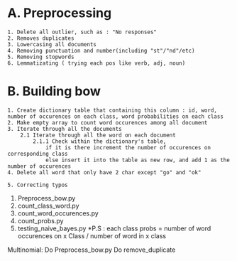 # A. Preprocessing
    1. Delete all outlier, such as : "No responses"
    2. Removes duplicates
    3. Lowercasing all documents
    4. Removing punctuation and number(including "st"/"nd"/etc)
    5. Removing stopwords
    6. Lemmatizating ( trying each pos like verb, adj, noun)
# B. Building bow
    1. Create dictionary table that containing this column : id, word, number of occurences on each class, word probabilities on each class 
    2. Make empty array to count word occurences among all document
    3. Iterate through all the documents
        2.1 Iterate through all the word on each document
            2.1.1 Check within the dictionary's table, 
                if it is there increment the number of occurences on corresponding class
                else insert it into the table as new row, and add 1 as the number of occurences
    4. Delete all word that only have 2 char except "go" and "ok"

    5. Correcting typos

1. Preprocess_bow.py
2. count_class_word.py
3. count_word_occurences.py
4. count_probs.py
5. testing_naive_bayes.py
*P.S : each class probs = number of word occurences on x Class / number of word in x class



Multinomial:
 Do Preprocess_bow.py
 Do remove_duplicate